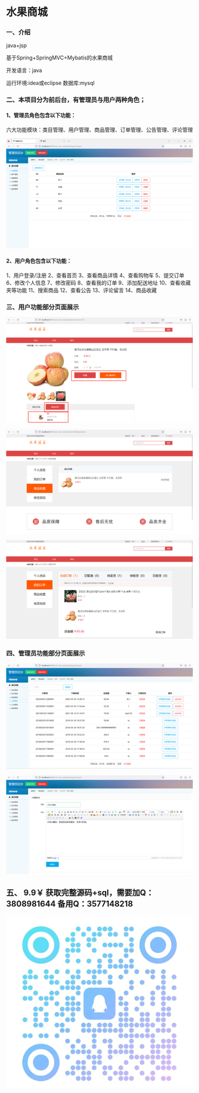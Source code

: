 # 水果商城

### 一、介绍

java+jsp

基于Spring+SpringMVC+Mybatis的水果商城

开发语言：java

运行环境:idea或eclipse 数据库:mysql

### 二、本项目分为前后台，有管理员与用户两种角色；

#### 1、管理员角色包含以下功能：

六大功能模块：类目管理、用户管理、商品管理、订单管理、公告管理、评论管理

![img_1.png](imgs/img_1.png)

#### 2、用户角色包含以下功能：

1、用户登录/注册 2、查看首页 3、查看商品详情 4、查看购物车 5、提交订单 6、修改个人信息 7、修改密码 8、查看我的订单 9、添加配送地址 10、查看收藏夹等功能 11、搜索商品 12、查看公告 13、评论留言 14、商品收藏

### 三、用户功能部分页面展示

![img_2.png](imgs/img_2.png)

![img_3.png](imgs/img_3.png)

![img_4.png](imgs/img_4.png)

### 四、管理员功能部分页面展示

![img_6.png](imgs/img_6.png)

![img_7.png](imgs/img_7.png)

## 五、 9.9￥ 获取完整源码+sql，需要加Q：3808981644 备用Q：3577148218

![img.png](img.png)
